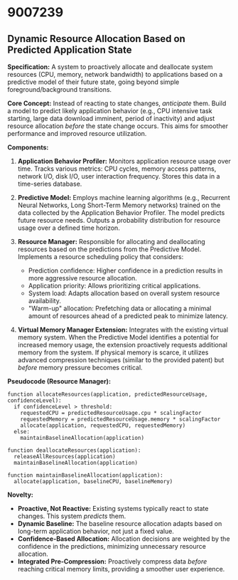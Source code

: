 # 9007239

## Dynamic Resource Allocation Based on Predicted Application State

**Specification:** A system to proactively allocate and deallocate system resources (CPU, memory, network bandwidth) to applications based on a predictive model of their future state, going beyond simple foreground/background transitions.

**Core Concept:**  Instead of reacting to state changes, *anticipate* them.  Build a model to predict likely application behavior (e.g., CPU intensive task starting, large data download imminent, period of inactivity) and adjust resource allocation *before* the state change occurs. This aims for smoother performance and improved resource utilization.

**Components:**

1.  **Application Behavior Profiler:** Monitors application resource usage over time. Tracks various metrics: CPU cycles, memory access patterns, network I/O, disk I/O, user interaction frequency.  Stores this data in a time-series database.

2.  **Predictive Model:** Employs machine learning algorithms (e.g., Recurrent Neural Networks, Long Short-Term Memory networks) trained on the data collected by the Application Behavior Profiler. The model predicts future resource needs.  Outputs a probability distribution for resource usage over a defined time horizon.

3.  **Resource Manager:**  Responsible for allocating and deallocating resources based on the predictions from the Predictive Model. Implements a resource scheduling policy that considers:
    *   Prediction confidence: Higher confidence in a prediction results in more aggressive resource allocation.
    *   Application priority:  Allows prioritizing critical applications.
    *   System load: Adapts allocation based on overall system resource availability.
    *   "Warm-up" allocation: Prefetching data or allocating a minimal amount of resources ahead of a predicted peak to minimize latency.

4.  **Virtual Memory Manager Extension:** Integrates with the existing virtual memory system. When the Predictive Model identifies a potential for increased memory usage, the extension proactively requests additional memory from the system.  If physical memory is scarce, it utilizes advanced compression techniques (similar to the provided patent) but *before* memory pressure becomes critical.

**Pseudocode (Resource Manager):**

```
function allocateResources(application, predictedResourceUsage, confidenceLevel):
  if confidenceLevel > threshold:
    requestedCPU = predictedResourceUsage.cpu * scalingFactor
    requestedMemory = predictedResourceUsage.memory * scalingFactor
    allocate(application, requestedCPU, requestedMemory)
  else:
    maintainBaselineAllocation(application)

function deallocateResources(application):
  releaseAllResources(application)
  maintainBaselineAllocation(application)

function maintainBaselineAllocation(application):
  allocate(application, baselineCPU, baselineMemory)
```

**Novelty:**

*   **Proactive, Not Reactive:** Existing systems typically react to state changes. This system *predicts* them.
*   **Dynamic Baseline:** The baseline resource allocation adapts based on long-term application behavior, not just a fixed value.
*   **Confidence-Based Allocation:**  Allocation decisions are weighted by the confidence in the predictions, minimizing unnecessary resource allocation.
*   **Integrated Pre-Compression:**  Proactively compress data *before* reaching critical memory limits, providing a smoother user experience.